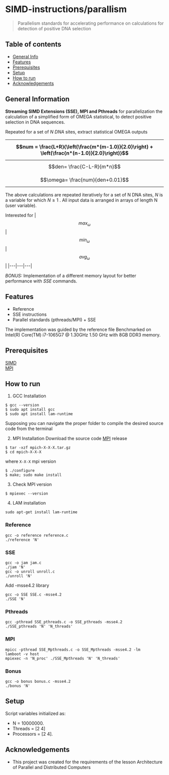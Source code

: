 # SIMD-instructions/parallism
>   Parallelism standards for accelerating performance on calculations for detection of positive DNA selection



## Table of contents
* [General Info](#general-information)
* [Features](#features)
* [Prerequisites](#prerequisites)
* [Setup](#setup)
* [How to run](#how-to-run)
* [Acknowledgements](#acknowledgements)


## General Information
__Streaming SIMD Extensions (SSE), MPI and Pthreads__
for parallelization the calculation of a simplified form of OMEGA
statistical, to detect positive selection in DNA sequences.

Repeated for a set of _N DNA_ sites, extract statistical OMEGA outputs

| $$num = \frac{L+R}{\left(\frac{m*(m-1.0)}{2.0}\right) + \left(\frac{n*(n-1.0)}{2.0}\right)}$$ |
|---|
| $$den= \frac{C-L-R}{m*n}$$  |
| $$\omega= \frac{num}{den+0.01}$$  |

The above calculations are repeated iteratively for a set of N DNA sites, 
$N$ is a variable for which $N ≥ 1$ . All input data
is arranged in arrays of length N (user variable).

Interested for 
| $$max_{\omega}$$   | $$min_{\omega}$$  | $$avg_{\omega}$$  |
|---|---|---|



_BONUS:_ Implementation of a different memory layout for better 
performance with _SSE_ commands. 

## Features
* Reference
* SSE instructions 
* Parallel standards (pthreads/MPI) + SSE

The implementation was guided by the reference file
Benchmarked on Intel(R) Core(TM) i7-1065G7 @ 1.30GHz 1.50 GHz with 8GB DDR3 memory.

## Prerequisites 
[SIMD](https://software.intel.com/sites/landingpage/IntrinsicsGuide) <br>
[MPI](http://mpitutorial.com/tutorials/)



## How to run

1. GCC Installation
```
$ gcc --version
$ sudo apt install gcc
$ sudo apt install lam-runtime

```
Supposing you can navigate the proper folder to compile the desired source code from the terminal

2. MPI Installation
Download the source code [MPI](https://www.mpich.org/downloads/) release
```
$ tar -xzf mpich-X-X-X.tar.gz
$ cd mpich-X-X-X

```
where `X-X-X` mpi version

```
$ ./configure
$ make; sudo make install
```

3. Check MPI version

```
$ mpiexec --version
```

4. LAM installation
```
sudo apt-get install lam-runtime
```

### Reference

```
gcc -o reference reference.c
./reference 'N'
```

### SSE
```
gcc -o jam jam.c
./jam 'N'
gcc -o unroll unroll.c
./unroll 'N'
```
Add -msse4.2 library
```
gcc -o SSE SSE.c -msse4.2
./SSE 'N'
```

### Pthreads
```
gcc -pthread SSE_pthreads.c -o SSE_pthreads -msse4.2
./SSE_pthreads 'N' 'N_threads'
```
### MPI
```
mpicc -pthread SSE_Mpthreads.c -o SSE_Mpthreads -msse4.2 -lm
lamboot -v host
mpiexec -n 'N_proc' ./SSE_Mpthreads 'N' 'N_threads'
```

### Bonus 
```
gcc -o bonus bonus.c -msse4.2
./bonus 'N'
```
## Setup
Script  variables initialized as:
* N = 10000000. 
* Threads = [2 4]
* Processors = [2 4].


## Acknowledgements
* This project was created for the requirements of the lesson Architecture of Parallel and Distributed Computers

